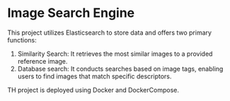 # Image Search Engine 
This project utilizes Elasticsearch to store data and offers two primary functions:</br>
1. Similarity Search: It retrieves the most similar images to a provided reference image.</br>
1. Database search: It conducts searches based on image tags, enabling users to find images that match specific descriptors.</br>

TH project is deployed using Docker and DockerCompose.

